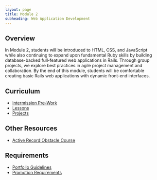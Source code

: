 ```yaml
---
layout: page
title: Module 2
subheading: Web Application Development
---
```


## Overview  

In Module 2, students will be introduced to HTML, CSS, and JavaScript while also continuing to expand upon fundamental Ruby skills by building database-backed full-featured web applications in Rails. Through group projects, we explore best practices in agile project management and collaboration. By the end of this module, students will be comfortable creating basic Rails web applications with dynamic front-end interfaces.

<!-- ## Instructors

- Abdul Redd
- Juliet Eyraud
- Erin Pintozzi
- Megan McMahon
- Jeremiah Black
- Mike Dao
- Scott Ertmer -->

## Curriculum

- [Intermission Pre-Work](./intermission_work)
- [Lessons](./lessons)
- [Projects](./projects)

## Other Resources

- [Active Record Obstacle Course](https://github.com/turingschool-projects/activerecord-obstacle-course)

## Requirements

- [Portfolio Guidelines](../module1/requirements/portfolio_guidelines)
- [Promotion Requirements](./requirements/promotion_requirements)
